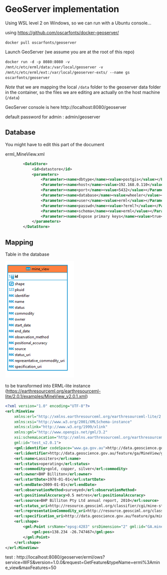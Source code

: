 # GeoServer implementation

Using WSL level 2 on Windows, so we can run with a Ubuntu console...

using https://github.com/oscarfonts/docker-geoserver/

`docker pull oscarfonts/geoserver`

Launch GeoServer (we assume you are at the root of this repo)

`docker run -d -p 8080:8080 -v /mnt/c/etc/erml/data:/var/local/geoserver -v /mnt/c/etc/erml/ext:/var/local/geoserver-exts/ --name gs oscarfonts/geoserver`

*Note* that we are mapping the local `/data` folder to the geoserver data folder in the container, so the files we are editing are actually on the host machine (`/data`)

GeoServer console is here http://localhost:8080/geoserver

default password for admin : admin/geoserver

## Database

You might have to edit this part of the document 

erml_MineView.xml 

```xml
		<DataStore>
			<id>datastore</id>
			<parameters>
				<Parameter><name>dbtype</name><value>postgis</value></Parameter>
				<Parameter><name>host</name><value>192.168.0.110</value></Parameter>
				<Parameter><name>port</name><value>5432</value></Parameter>
				<Parameter><name>database</name><value>wheeler</value></Parameter>
				<Parameter><name>user</name><value>erml</value></Parameter>
				<Parameter><name>passwd</name><value>?erml?</value></Parameter>
				<Parameter><name>schema</name><value>erml</value></Parameter>
				<Parameter><name>Expose primary keys</name><value>true</value></Parameter>
			</parameters>
        </DataStore>
```


## Mapping 



Table in the database

![alt text](../img/mine_view.png "mine_view")

to be transformed into ERML-lite instance (https://earthresourceml.org/earthresourceml-lite/2.0.1/examples/MineView_v2.0.1.xml)

```xml
<?xml version="1.0" encoding="UTF-8"?>
<erl:MineView     
    xmlns:erl="http://xmlns.earthresourceml.org/earthresourceml-lite/2.0"
    xmlns:xsi="http://www.w3.org/2001/XMLSchema-instance"
    xmlns:xlink="http://www.w3.org/1999/xlink"
    xmlns:gml="http://www.opengis.net/gml/3.2"
    xsi:schemaLocation="http://xmlns.earthresourceml.org/earthresourceml-lite/2.0 http://schemas.earthresourceml.org/earthresourceml-lite/2.0/erml-lite.xsd"
    gml:id="test_v2.0.1">
    <gml:identifier codeSpace="www.ga.gov.au">http://data.geoscience.gov.au/feature/ga/MineView/ga.MineView.123456</gml:identifier>
    <erl:identifier>http://data.geoscience.gov.au/feature/ga/MineView/ga.MineView.123456</erl:identifier>
    <erl:name>Lassiters</erl:name>
    <erl:status>operating</erl:status>
    <erl:commodity>gold, copper, silver</erl:commodity>
    <erl:owner>BHP Billiton</erl:owner>
    <erl:startDate>1978-01-01</erl:startDate>
    <erl:endDate>2009-01-01</erl:endDate>
    <erl:observationMethod>surveyed</erl:observationMethod>
    <erl:positionalAccuracy>0.5 metres</erl:positionalAccuracy>
    <erl:source>BHP Billiton Pty Ltd annual report, 2010</erl:source>
    <erl:status_uri>http://resource.geosciml.org/classifier/cgi/mine-status/operating</erl:status_uri>
    <erl:representativeCommodity_uri>http://resource.geosciml.org/classifier/cgi/commodity-code/precious-metal</erl:representativeCommodity_uri>
    <erl:specification_uri>http://data.geoscience.gov.au/feature/ga/mine/ga.mine.123456</erl:specification_uri>
    <erl:shape>
        <gml:Point srsName="epsg:4283" srsDimension="2" gml:id="GA.mineView.123456.point">          
            <gml:pos>138.234 -26.747467</gml:pos>
        </gml:Point>
    </erl:shape>
</erl:MineView>
```

test : http://localhost:8080/geoserver/erml/ows?service=WFS&version=1.0.0&request=GetFeature&typeName=erml%3Amine_view&maxFeatures=50
